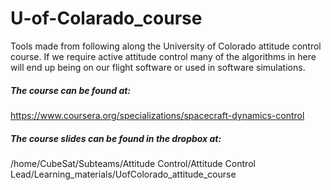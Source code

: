 # U-of-Colarado_course
Tools made from following along the University of Colorado attitude control course. If we require 
active attitude control many of the algorithms in here will end up being on our flight software or 
used in software simulations.

##### The course can be found at:
https://www.coursera.org/specializations/spacecraft-dynamics-control
##### The course slides can be found in the dropbox at:
/home/CubeSat/Subteams/Attitude Control/Attitude Control Lead/Learning_materials/UofColorado_attitude_course
